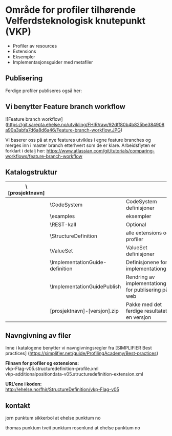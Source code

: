# Område for profiler tilhørende Velferdsteknologisk knutepunkt (VKP)
- Profiler av resources
- Extensions
- Eksempler
- Implementasjonsguider med metafiler

## Publisering
Ferdige profiler publiseres også her: 


## Vi benytter Feature branch workflow
![Feature branch workflow]
(https://git.sarepta.ehelse.no/utvikling/FHIR/raw/92dff80b4b825be384908a90a3abfa7d6a8d6a46/Feature-branch-workflow.JPG)

Vi baserer oss på at nye features utvikles i egne feature branches og merges inn i master branch etterhvert som de er klare. Arbeidsflyten er forklart i detalj her:
https://www.atlassian.com/git/tutorials/comparing-workflows/feature-branch-workflow

## Katalogstruktur

|\\[prosjektnavn]| | |
|---|---|---|
| |\\CodeSystem | CodeSystem definisjoner |
| |\\examples | eksempler |
| |\\REST-kall | Optional |
| |\\StructureDefinition | alle extensions og profiler |
| |\\ValueSet | ValueSet definisjoner |
| |\\ImplementationGuide-definition | Definisjonene for implementationguide |
| |\\ImplementationGuidePublish | Rendring av implementationguide for publisering på web |
| |[prosjektnavn]-[versjon].zip | Pakke med det ferdige resultatet for en versjon |

## Navngivning av filer
Inne i katalogene benytter vi navngivningsregler fra [SIMPLIFIER Best practices] (https://simplifier.net/guide/ProfilingAcademy/Best-practices)

**Filnavn for profiler og extensions:**  
vkp-Flag-v05.structuredefinition-profile.xml  
vkp-additionalpositiondata-v05.structuredefinition-extension.xml  

**URL'ene i koden:**  
http://ehelse.no/fhir/StructureDefinition/vkp-Flag-v05

## kontakt

jorn punktum sikkerbol at ehelse punktum no

thomas punktum tveit punktum rosenlund at ehelse punktum no

